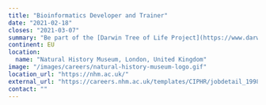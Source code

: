 ```yaml
---
title: "Bioinformatics Developer and Trainer"
date: "2021-02-18"
closes: "2021-03-07"
summary: "Be part of the [Darwin Tree of Life Project](https://www.darwintreeoflife.org/) to sequence all UK eukaryote species, and work with 100s of [Natural History Museum](https://nhm.ac.uk/) scientists"
continent: EU
location:
  name: "Natural History Museum, London, United Kingdom"
image: "/images/careers/natural-history-museum-logo.gif"
location_url: "https://nhm.ac.uk/"
external_url: "https://careers.nhm.ac.uk/templates/CIPHR/jobdetail_1998.aspx"
contact: ""
---
```

